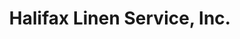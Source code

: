---
title: "Halifax Linen Service, Inc."
url: /roanoke-rapids/halifax-linen-service-inc/
shop: Allgemein
---